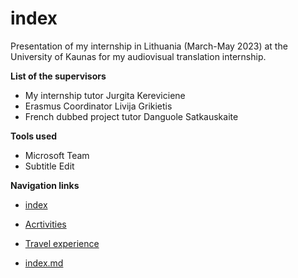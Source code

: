 # index

Presentation of my internship in Lithuania (March-May 2023) at the University of Kaunas for my audiovisual translation internship. 

**List of the supervisors**

* My internship tutor Jurgita Kereviciene
* Erasmus Coordinator Livija Grikietis
* French dubbed project tutor Danguole Satkauskaite
   


**Tools used**

* Microsoft Team
* Subtitle Edit




**Navigation links**


* [index](index)
  

*  [Acrtivities](2-Activities)
  
  
*  [Travel experience](3-Travel%20experience)

*  [index.md](fr)


